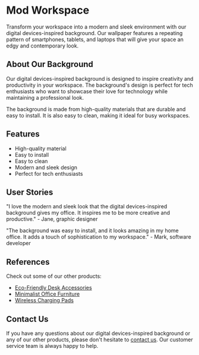 <!--font:Lobster-->

# Mod Workspace

Transform your workspace into a modern and sleek environment with our digital devices-inspired background. Our wallpaper features a repeating pattern of smartphones, tablets, and laptops that will give your space an edgy and contemporary look.

## About Our Background

Our digital devices-inspired background is designed to inspire creativity and productivity in your workspace. The background's design is perfect for tech enthusiasts who want to showcase their love for technology while maintaining a professional look.

The background is made from high-quality materials that are durable and easy to install. It is also easy to clean, making it ideal for busy workspaces.

## Features

- High-quality material
- Easy to install
- Easy to clean
- Modern and sleek design
- Perfect for tech enthusiasts

## User Stories

"I love the modern and sleek look that the digital devices-inspired background gives my office. It inspires me to be more creative and productive." - Jane, graphic designer

"The background was easy to install, and it looks amazing in my home office. It adds a touch of sophistication to my workspace." - Mark, software developer

## References

Check out some of our other products:

- [Eco-Friendly Desk Accessories](#)
- [Minimalist Office Furniture](#)
- [Wireless Charging Pads](#)

## Contact Us

If you have any questions about our digital devices-inspired background or any of our other products, please don't hesitate to [contact us](#). Our customer service team is always happy to help.

<!--

Write me content for website with wallpaper which alt text is:

"A wallpaper featuring a repeating pattern of sleek and modern digital devices, such as smartphones, tablets, and laptops."

The name/title of the page should not be 1:1 copy of the alt text but rather a real content of the website which is using this wallpaper.

- Use markdown format 
- Start with heading
- Heading should be short and concise
- The content should look like a real website 
- The website should not be about the wallpaper, wallpaper is just a related background
- Heading should be contain work "wallpaper" or "background"
- Include real sections like references, contact, user stories, etc. use things relevant to the page purpose.
- Feel free to use structure like headings, bullets, numbering, blockquotes, paragraphs, horizontal lines, etc.
- You can use formatting like bold or _italic_
- You can include UTF-8 emojis
- Links should be only #hash anchors (and you can refer to the document itself)
- Do not include images


---


# Tech Savvy Workspace Wallpaper

Transform your workspace into a modern and sleek environment with our Tech Savvy Workspace Wallpaper. This wallpaper features a repeating pattern of digital devices, including smartphones, tablets, and laptops, that will give your space an edgy and contemporary look.

## About Our Wallpaper

Our Tech Savvy Workspace Wallpaper is designed to inspire creativity and productivity in your workspace. The wallpaper's design is perfect for tech enthusiasts who want to showcase their love for technology while maintaining a professional look.

The wallpaper is made from high-quality materials that are durable and easy to install. It is also easy to clean, making it ideal for busy workspaces.

## Features

- High-quality material
- Easy to install
- Easy to clean
- Modern and sleek design
- Perfect for tech enthusiasts

## User Stories

"I love the Tech Savvy Workspace Wallpaper! It adds a modern touch to my office and inspires me to be more creative." - Jane, graphic designer

"The wallpaper was easy to install, and it looks amazing in my home office. I get compliments on it all the time!" - Mark, software developer

## References

Check out some of our other products:

- [Eco-Friendly Desk Accessories](#)
- [Minimalist Office Furniture](#)
- [Wireless Charging Pads](#)

## Contact Us

If you have any questions about our Tech Savvy Workspace Wallpaper or any of our other products, please don't hesitate to [contact us](#). Our customer service team is always happy to help.


---


Heading should not include word "wallpaper". The website should not be about the wallpaper itself, wallpaper is just a related background, rewrite whole content.


---


# Modern Workspace Inspiration

Transform your workspace into a modern and sleek environment with our digital devices-inspired background. Our wallpaper features a repeating pattern of smartphones, tablets, and laptops that will give your space an edgy and contemporary look.

## About Our Background

Our digital devices-inspired background is designed to inspire creativity and productivity in your workspace. The background's design is perfect for tech enthusiasts who want to showcase their love for technology while maintaining a professional look.

The background is made from high-quality materials that are durable and easy to install. It is also easy to clean, making it ideal for busy workspaces.

## Features

- High-quality material
- Easy to install
- Easy to clean
- Modern and sleek design
- Perfect for tech enthusiasts

## User Stories

"I love the modern and sleek look that the digital devices-inspired background gives my office. It inspires me to be more creative and productive." - Jane, graphic designer

"The background was easy to install, and it looks amazing in my home office. It adds a touch of sophistication to my workspace." - Mark, software developer

## References

Check out some of our other products:

- [Eco-Friendly Desk Accessories](#)
- [Minimalist Office Furniture](#)
- [Wireless Charging Pads](#)

## Contact Us

If you have any questions about our digital devices-inspired background or any of our other products, please don't hesitate to [contact us](#). Our customer service team is always happy to help.

-->
